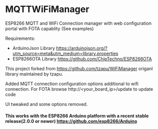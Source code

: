 # MQTTWiFiManager
ESP8266 MQTT and WiFi Connection manager with web configuration portal
with FOTA capablity (See examples)

Requirements:
 - ArduinoJson Library https://arduinojson.org/?utm_source=meta&utm_medium=library.properties
 - ESP8266OTA Library https://github.com/ChipTechno/ESP8266OTA

This project forked from https://github.com/tzapu/WiFiManager origanl library maintained by tzapu.

Added MQTT connection configuration options additional to wifi connection.
For FOTA browse http://<your_board_ip>/update to update code

UI tweaked and some options removed. 

#### This works with the ESP8266 Arduino platform with a recent stable release(2.0.0 or newer) https://github.com/esp8266/Arduino
